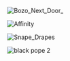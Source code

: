 
![Bozo_Next_Door_](https://github.com/user-attachments/assets/c6a76d63-6612-4b6a-a2a4-d38293a851c8)

![Affinity](https://github.com/user-attachments/assets/d727ffad-e77a-473b-a717-637c3b2923dd)

![Snape_Drapes](https://github.com/user-attachments/assets/392fb85b-6a89-435d-a0c2-dbaa8aa79b73)



<!---
lnunnkin/lnunnkin is a ✨ special ✨ repository because its `README.md` (this file) appears on your GitHub profile.![Money Meditation](https://github.com/user-attachments/assets/9b92161c-9467-48b1-8bac-caf18fcd0b74)

You can click the Preview link to take a look at your changes.
--->

![black pope 2](https://github.com/user-attachments/assets/a1e6cd1f-998e-4e0e-a07d-e2b4b0d66686)
